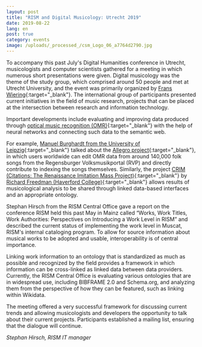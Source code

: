 ```yaml
---
layout: post
title: "RISM and Digital Musicology: Utrecht 2019"
date: 2019-08-22
lang: en
post: true
category: events
image: /uploads/_processed_/csm_Logo_06_a7764d2790.jpg
---
```



To accompany this past July's Digital Humanities conference in Utrecht, musicologists and computer scientists gathered for a meeting in which numerous short presentations were given. Digital musicology was the theme of the study group, which comprised around 50 people and met at Utrecht University, and the event was primarily organized by [Frans Wiering](https://www.uu.nl/medewerkers/FWiering){:target="_blank"}. The international group of participants presented current initiatives in the field of music research, projects that can be placed at the intersection between research and information technology.

Important developments include evaluating and improving data produced through [optical music recognition (OMR)](https://en.wikipedia.org/wiki/Optical_music_recognition){:target="_blank"} with the help of neural networks and connecting such data to the semantic web.

For example, [Manuel Burghardt from the University of Leipzig](https://ch.uni-leipzig.de/burghardt/){:target="_blank"} talked about the [Allegro project](https://dhregensburg.wordpress.com/2017/11/02/vortrag-more-than-words-computergestuetzte-erschliessungsstrategien-und-analyseansaetze-fuer-handschriftliche-liedblaetter/){:target="_blank"}, in which users worldwide can edit OMR data from around 140,000 folk songs from the Regensburger Volksmusikportal (RVP) and directly contribute to indexing the songs themselves. Similarly, the project [CRIM (Citations: The Renaissance Imitation Mass Project)](https://crimproject.org/){:target="_blank"} by [Richard Freedman (Haverford College)](https://www.haverford.edu/users/rfreedma){:target="_blank"} allows results of musicological analysis to be shared through linked data-based interfaces and an appropriate ontology.

Stephan Hirsch from the RISM Central Office gave a report on the conference RISM held this past May in Mainz called “Works, Work Titles, Work Authorities: Perspectives on Introducing a Work Level in RISM” and described the current status of implementing the work level in Muscat, RISM's internal cataloging program. To allow for source information about musical works to be adopted and usable, interoperability is of central importance.

Linking work information to an ontology that is standardized as much as possible and recognized by the field provides a framework in which information can be cross-linked as linked data between data providers. Currently, the RISM Central Office is evaluating various ontologies that are in widespread use, including BIBFRAME 2.0 and Schema.org, and analyzing them from the perspective of how they can be featured, such as linking within Wikidata.

The meeting offered a very successful framework for discussing current trends and allowing musicologists and developers the opportunity to talk about their current projects. Participants established a mailing list, ensuring that the dialogue will continue.

_Stephan Hirsch, RISM IT manager_

<script type="text/javascript">var switchTo5x=true;</script><script type="text/javascript" src="http://w.sharethis.com/button/buttons.js"></script><script type="text/javascript">stLight.options({publisher: "9b601438-1ce1-49d8-bfd7-9cff5df54c17", doNotHash: false, doNotCopy: false, hashAddressBar: false});</script>